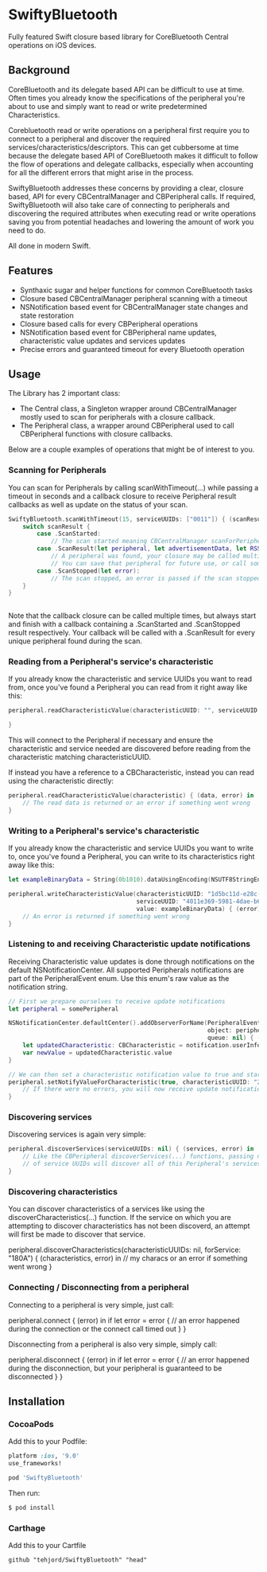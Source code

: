 # SwiftyBluetooth

Fully featured Swift closure based library for CoreBluetooth Central operations on iOS devices.  

## Background 

CoreBluetooth and its delegate based API can be difficult to use at time. Often times you already know the specifications of the peripheral you're about to use and simply want to read or write predetermined Characteristics. 

Corebluetooth read or write operations on a peripheral first require you to connect to a peripheral and discover the required services/characteristics/descriptors. This can get cubbersome at time because the delegate based API of CoreBluetooth makes it difficult to follow the flow of operations and delegate callbacks, especially when accounting for all the different errors that might arise in the process.  

SwiftyBluetooth addresses these concerns by providing a clear, closure based, API for every CBCentralManager and CBPeripheral calls. If required, SwiftyBluetooth will also take care of connecting to peripherals and discovering the required attributes when executing read or write operations saving you from potential headaches and lowering the amount of work you need to do. 

All done in modern Swift. 

## Features

- Synthaxic sugar and helper functions for common CoreBluetooth tasks 
- Closure based CBCentralManager peripheral scanning with a timeout
- NSNotification based event for CBCentralManager state changes and state restoration  
- Closure based calls for every CBPeripheral operations
- NSNotification based event for CBPeripheral name updates, characteristic value updates and services updates
- Precise errors and guaranteed timeout for every Bluetooth operation
 
## Usage

The Library has 2 important class: 

- The Central class, a Singleton wrapper around CBCentralManager mostly used to scan for peripherals with a closure callback. 
- The Peripheral class, a wrapper around CBPeripheral used to call CBPeripheral functions with closure callbacks. 

Below are a couple examples of operations that might be of interest to you.

### Scanning for Peripherals

You can scan for Peripherals by calling scanWithTimeout(...) while passing a timeout in seconds and a callback closure to receive Peripheral result callbacks as well as update on the status of your scan.

```swift
SwiftyBluetooth.scanWithTimeout(15, serviceUUIDs: ["0011"]) { (scanResult) in
    switch scanResult {
        case .ScanStarted:
            // The scan started meaning CBCentralManager scanForPeripherals(...) was called 
        case .ScanResult(let peripheral, let advertisementData, let RSSI):
            // A peripheral was found, your closure may be called multiple time with a .ScanResult enum case.
            // You can save that peripheral for future use, or call some of its functions directly in this closure.
        case .ScanStopped(let error):
            // The scan stopped, an error is passed if the scan stopped unexpectedly
    }
}
        
```

Note that the callback closure can be called multiple times, but always start and finish with a callback containing a .ScanStarted and .ScanStopped result respectively. Your callback will be called with a .ScanResult for every unique peripheral found during the scan.  

### Reading from a Peripheral's service's characteristic

If you already know the characteristic and service UUIDs you want to read from, once you've found a Peripheral you can read from it right away like this: 

```swift
peripheral.readCharacteristicValue(characteristicUUID: "", serviceUUID: "") { (data, error) in

}
```

This will connect to the Peripheral if necessary and ensure the characteristic and service needed are discovered before reading from the characteristic matching characteristicUUID.

If instead you have a reference to a CBCharacteristic, instead you can read using the characteristic directly:

```swift
peripheral.readCharacteristicValue(characteristic) { (data, error) in
    // The read data is returned or an error if something went wrong
}
```

### Writing to a Peripheral's service's characteristic

If you already know the characteristic and service UUIDs you want to write to, once you've found a Peripheral, you can write to its characteristics right away like this: 

```swift
let exampleBinaryData = String(0b1010).dataUsingEncoding(NSUTF8StringEncoding)!

peripheral.writeCharacteristicValue(characteristicUUID: "1d5bc11d-e28c-4157-a7be-d8b742a013d8",
                                    serviceUUID: "4011e369-5981-4dae-b686-619dc656c7ba",
                                    value: exampleBinaryData) { (error) in
    // An error is returned if something went wrong
}
```

### Listening to and receiving Characteristic update notifications

Receiving Characteristic value updates is done through notifications on the default NSNotificationCenter. All supported Peripherals notifications are part of the PeripheralEvent enum. Use this enum's raw value as the notification string. 

```swift
// First we prepare ourselves to receive update notifications 
let peripheral = somePeripheral

NSNotificationCenter.defaultCenter().addObserverForName(PeripheralEvent.CharacteristicValueUpdate.rawValue, 
                                                        object: peripheral, 
                                                        queue: nil) { (notification) in
    let updatedCharacteristic: CBCharacteristic = notification.userInfo["characteristic"]!
    var newValue = updatedCharacteristic.value 
}

// We can then set a characteristic notification value to true and start receiving updates to that characteristic
peripheral.setNotifyValueForCharacteristic(true, characteristicUUID: "2A29", serviceUUID: "180A") { (isNotifying, error) in
    // If there were no errors, you will now receive update notification to that characteristic
}

```

### Discovering services 

Discovering services is again very simple: 

```swift
peripheral.discoverServices(serviceUUIDs: nil) { (services, error) in
    // Like the CBPeripheral discoverServices(...) functions, passing nil instead of an array
    // of service UUIDs will discover all of this Peripheral's services.
}
```

### Discovering characteristics

You can discover characteristics of a services like using the discoverCharacteristics(...) function. If the service on which you are attempting to discover characteristics has not been discoverd, an attempt will first be made to discover that service. 

peripheral.discoverCharacteristics(characteristicUUIDs: nil, forService: "180A") { (characteristics, error) in
    // my characs or an error if something went wrong
}

### Connecting / Disconnecting from a peripheral

Connecting to a peripheral is very simple, just call:

peripheral.connect { (error) in 
    if let error = error {
        // an error happened during the connection or the connect call timed out
    }
}

Disconnecting from a peripheral is also very simple, simply call:

peripheral.disconnect { (error) in 
    if let error = error {
        // an error happened during the disconnection, but your peripheral is guaranteed to be disconnected 
    }
}

## Installation

### CocoaPods

Add this to your Podfile:

```ruby
platform :ios, '9.0'
use_frameworks!

pod 'SwiftyBluetooth'
```

Then run:

```bash
$ pod install
```
### Carthage

Add this to your Cartfile 

```ogdl
github "tehjord/SwiftyBluetooth" "head"
```
